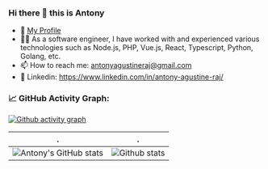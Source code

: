### Hi there 👋 this is Antony

- 🌱 [My Profile](https://github.com/antonyagustine/cv/blob/main/readme.md)
- 👨‍💻 As a software engineer, I have worked with and experienced various technologies such as Node.js, PHP, Vue.js, React, Typescript, Python, Golang, etc.
- 📫 How to reach me: antonyagustineraj@gmail.com
- 💬 Linkedin: https://www.linkedin.com/in/antony-agustine-raj/

<!--   GitHub stats graph -->
### 📈 GitHub Activity Graph:
[![Github activity graph](https://github-readme-activity-graph.cyclic.app/graph?username=antonyagustine&theme=github-compact)](https://github.com/antonyagustine/github-readme-activity-graph)

| .                                                                                                                                       | .                                                                                                                         |
|-----------------------------------------------------------------------------------------------------------------------------------------|---------------------------------------------------------------------------------------------------------------------------|
| ![Antony's GitHub stats](https://github-readme-stats.vercel.app/api?username=antonyagustine&count_private=true&show_icons=true&theme=dark)| ![Github stats](https://github-readme-streak-stats.herokuapp.com/?user=antonyagustine&theme=dark) |
